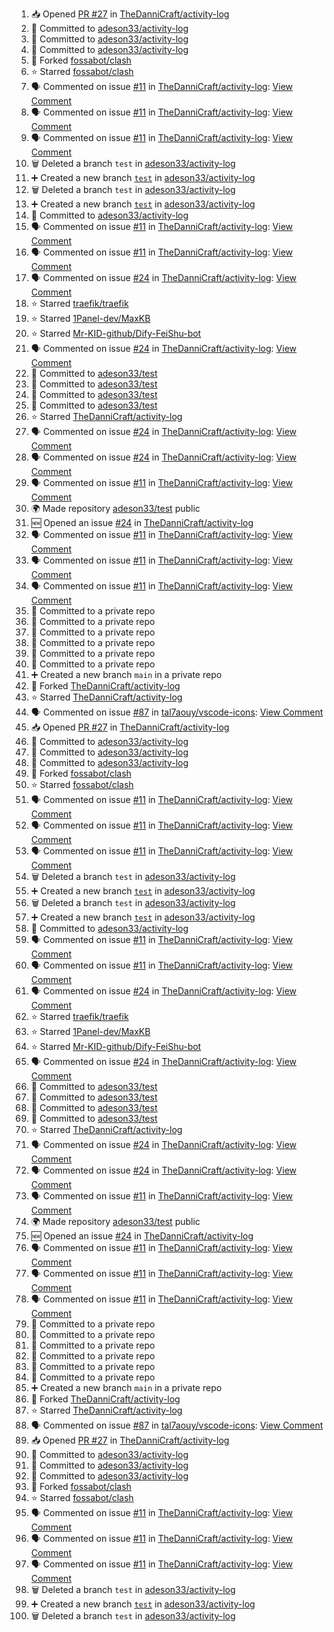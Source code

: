 <!--START_SECTION:activity-->
1. 📥 Opened [PR #27](https://github.com/TheDanniCraft/activity-log/pull/27) in [TheDanniCraft/activity-log](https://github.com/TheDanniCraft/activity-log)
2. 📝 Committed to [adeson33/activity-log](https://github.com/adeson33/activity-log/commit/44a50f6bafdf0796f02c95d310741149ba78babb)
3. 📝 Committed to [adeson33/activity-log](https://github.com/adeson33/activity-log/commit/5d2844227e89eceb08cfbac1f294e011f322cff0)
4. 📝 Committed to [adeson33/activity-log](https://github.com/adeson33/activity-log/commit/940fd8aa0f1675177722722c04c03677a0456711)
5. 🍴 Forked [fossabot/clash](https://github.com/fossabot/clash)
6. ⭐ Starred [fossabot/clash](https://github.com/fossabot/clash)
7. 🗣 Commented on issue [#11](https://github.com/TheDanniCraft/activity-log/issues/11) in [TheDanniCraft/activity-log](https://github.com/TheDanniCraft/activity-log): [View Comment](https://github.com/TheDanniCraft/activity-log/issues/11#issuecomment-2592671477)
8. 🗣 Commented on issue [#11](https://github.com/TheDanniCraft/activity-log/issues/11) in [TheDanniCraft/activity-log](https://github.com/TheDanniCraft/activity-log): [View Comment](https://github.com/TheDanniCraft/activity-log/issues/11#issuecomment-2592664495)
9. 🗣 Commented on issue [#11](https://github.com/TheDanniCraft/activity-log/issues/11) in [TheDanniCraft/activity-log](https://github.com/TheDanniCraft/activity-log): [View Comment](https://github.com/TheDanniCraft/activity-log/issues/11#issuecomment-2592661930)
10. 🗑️ Deleted a branch `test` in [adeson33/activity-log](https://github.com/adeson33/activity-log)
11. ➕ Created a new branch [`test`](https://github.com/adeson33/activity-log/tree/test) in [adeson33/activity-log](https://github.com/adeson33/activity-log)
12. 🗑️ Deleted a branch `test` in [adeson33/activity-log](https://github.com/adeson33/activity-log)
13. ➕ Created a new branch [`test`](https://github.com/adeson33/activity-log/tree/test) in [adeson33/activity-log](https://github.com/adeson33/activity-log)
14. 📝 Committed to [adeson33/activity-log](https://github.com/adeson33/activity-log/commit/2965b77310e6606d64a6899e6365199ad12338f6)
15. 🗣 Commented on issue [#11](https://github.com/TheDanniCraft/activity-log/issues/11) in [TheDanniCraft/activity-log](https://github.com/TheDanniCraft/activity-log): [View Comment](https://github.com/TheDanniCraft/activity-log/issues/11#issuecomment-2585130876)
16. 🗣 Commented on issue [#11](https://github.com/TheDanniCraft/activity-log/issues/11) in [TheDanniCraft/activity-log](https://github.com/TheDanniCraft/activity-log): [View Comment](https://github.com/TheDanniCraft/activity-log/issues/11#issuecomment-2585118587)
17. 🗣 Commented on issue [#24](https://github.com/TheDanniCraft/activity-log/issues/24) in [TheDanniCraft/activity-log](https://github.com/TheDanniCraft/activity-log): [View Comment](https://github.com/TheDanniCraft/activity-log/issues/24#issuecomment-2585044855)
18. ⭐ Starred [traefik/traefik](https://github.com/traefik/traefik)
19. ⭐ Starred [1Panel-dev/MaxKB](https://github.com/1Panel-dev/MaxKB)
20. ⭐ Starred [Mr-KID-github/Dify-FeiShu-bot](https://github.com/Mr-KID-github/Dify-FeiShu-bot)
21. 🗣 Commented on issue [#24](https://github.com/TheDanniCraft/activity-log/issues/24) in [TheDanniCraft/activity-log](https://github.com/TheDanniCraft/activity-log): [View Comment](https://github.com/TheDanniCraft/activity-log/issues/24#issuecomment-2582265125)
22. 📝 Committed to [adeson33/test](https://github.com/adeson33/test/commit/05283e2cd2ac81a4f63077eeed7c70b3f112d5cf)
23. 📝 Committed to [adeson33/test](https://github.com/adeson33/test/commit/34d902e56764476c543ba8ea30d2bab04f19e35a)
24. 📝 Committed to [adeson33/test](https://github.com/adeson33/test/commit/8f2d0bf4d90648569d79ad26585ba72c67a0241d)
25. 📝 Committed to [adeson33/test](https://github.com/adeson33/test/commit/027f006464ebc71a64c709a65ec688f5db4c8a20)
26. ⭐ Starred [TheDanniCraft/activity-log](https://github.com/TheDanniCraft/activity-log)
27. 🗣 Commented on issue [#24](https://github.com/TheDanniCraft/activity-log/issues/24) in [TheDanniCraft/activity-log](https://github.com/TheDanniCraft/activity-log): [View Comment](https://github.com/TheDanniCraft/activity-log/issues/24#issuecomment-2581634142)
28. 🗣 Commented on issue [#24](https://github.com/TheDanniCraft/activity-log/issues/24) in [TheDanniCraft/activity-log](https://github.com/TheDanniCraft/activity-log): [View Comment](https://github.com/TheDanniCraft/activity-log/issues/24#issuecomment-2581615869)
29. 🗣 Commented on issue [#11](https://github.com/TheDanniCraft/activity-log/issues/11) in [TheDanniCraft/activity-log](https://github.com/TheDanniCraft/activity-log): [View Comment](https://github.com/TheDanniCraft/activity-log/issues/11#issuecomment-2581571796)
30. 🌍 Made repository [adeson33/test](https://github.com/adeson33/test) public
31. 🆕 Opened an issue [#24](https://github.com/TheDanniCraft/activity-log/issues/24) in [TheDanniCraft/activity-log](https://github.com/TheDanniCraft/activity-log)
32. 🗣 Commented on issue [#11](https://github.com/TheDanniCraft/activity-log/issues/11) in [TheDanniCraft/activity-log](https://github.com/TheDanniCraft/activity-log): [View Comment](https://github.com/TheDanniCraft/activity-log/issues/11#issuecomment-2579115313)
33. 🗣 Commented on issue [#11](https://github.com/TheDanniCraft/activity-log/issues/11) in [TheDanniCraft/activity-log](https://github.com/TheDanniCraft/activity-log): [View Comment](https://github.com/TheDanniCraft/activity-log/issues/11#issuecomment-2579018159)
34. 🗣 Commented on issue [#11](https://github.com/TheDanniCraft/activity-log/issues/11) in [TheDanniCraft/activity-log](https://github.com/TheDanniCraft/activity-log): [View Comment](https://github.com/TheDanniCraft/activity-log/issues/11#issuecomment-2579009211)
35. 📝 Committed to a private repo
36. 📝 Committed to a private repo
37. 📝 Committed to a private repo
38. 📝 Committed to a private repo
39. 📝 Committed to a private repo
40. 📝 Committed to a private repo
41. ➕ Created a new branch `main` in a private repo
42. 🍴 Forked [TheDanniCraft/activity-log](https://github.com/TheDanniCraft/activity-log)
43. ⭐ Starred [TheDanniCraft/activity-log](https://github.com/TheDanniCraft/activity-log)
44. 🗣 Commented on issue [#87](https://github.com/tal7aouy/vscode-icons/issues/87) in [tal7aouy/vscode-icons](https://github.com/tal7aouy/vscode-icons): [View Comment](https://github.com/tal7aouy/vscode-icons/issues/87#issuecomment-2574755037)
45. 📥 Opened [PR #27](https://github.com/TheDanniCraft/activity-log/pull/27) in [TheDanniCraft/activity-log](https://github.com/TheDanniCraft/activity-log)
46. 📝 Committed to [adeson33/activity-log](https://github.com/adeson33/activity-log/commit/44a50f6bafdf0796f02c95d310741149ba78babb)
47. 📝 Committed to [adeson33/activity-log](https://github.com/adeson33/activity-log/commit/5d2844227e89eceb08cfbac1f294e011f322cff0)
48. 📝 Committed to [adeson33/activity-log](https://github.com/adeson33/activity-log/commit/940fd8aa0f1675177722722c04c03677a0456711)
49. 🍴 Forked [fossabot/clash](https://github.com/fossabot/clash)
50. ⭐ Starred [fossabot/clash](https://github.com/fossabot/clash)
51. 🗣 Commented on issue [#11](https://github.com/TheDanniCraft/activity-log/issues/11) in [TheDanniCraft/activity-log](https://github.com/TheDanniCraft/activity-log): [View Comment](https://github.com/TheDanniCraft/activity-log/issues/11#issuecomment-2592671477)
52. 🗣 Commented on issue [#11](https://github.com/TheDanniCraft/activity-log/issues/11) in [TheDanniCraft/activity-log](https://github.com/TheDanniCraft/activity-log): [View Comment](https://github.com/TheDanniCraft/activity-log/issues/11#issuecomment-2592664495)
53. 🗣 Commented on issue [#11](https://github.com/TheDanniCraft/activity-log/issues/11) in [TheDanniCraft/activity-log](https://github.com/TheDanniCraft/activity-log): [View Comment](https://github.com/TheDanniCraft/activity-log/issues/11#issuecomment-2592661930)
54. 🗑️ Deleted a branch `test` in [adeson33/activity-log](https://github.com/adeson33/activity-log)
55. ➕ Created a new branch [`test`](https://github.com/adeson33/activity-log/tree/test) in [adeson33/activity-log](https://github.com/adeson33/activity-log)
56. 🗑️ Deleted a branch `test` in [adeson33/activity-log](https://github.com/adeson33/activity-log)
57. ➕ Created a new branch [`test`](https://github.com/adeson33/activity-log/tree/test) in [adeson33/activity-log](https://github.com/adeson33/activity-log)
58. 📝 Committed to [adeson33/activity-log](https://github.com/adeson33/activity-log/commit/2965b77310e6606d64a6899e6365199ad12338f6)
59. 🗣 Commented on issue [#11](https://github.com/TheDanniCraft/activity-log/issues/11) in [TheDanniCraft/activity-log](https://github.com/TheDanniCraft/activity-log): [View Comment](https://github.com/TheDanniCraft/activity-log/issues/11#issuecomment-2585130876)
60. 🗣 Commented on issue [#11](https://github.com/TheDanniCraft/activity-log/issues/11) in [TheDanniCraft/activity-log](https://github.com/TheDanniCraft/activity-log): [View Comment](https://github.com/TheDanniCraft/activity-log/issues/11#issuecomment-2585118587)
61. 🗣 Commented on issue [#24](https://github.com/TheDanniCraft/activity-log/issues/24) in [TheDanniCraft/activity-log](https://github.com/TheDanniCraft/activity-log): [View Comment](https://github.com/TheDanniCraft/activity-log/issues/24#issuecomment-2585044855)
62. ⭐ Starred [traefik/traefik](https://github.com/traefik/traefik)
63. ⭐ Starred [1Panel-dev/MaxKB](https://github.com/1Panel-dev/MaxKB)
64. ⭐ Starred [Mr-KID-github/Dify-FeiShu-bot](https://github.com/Mr-KID-github/Dify-FeiShu-bot)
65. 🗣 Commented on issue [#24](https://github.com/TheDanniCraft/activity-log/issues/24) in [TheDanniCraft/activity-log](https://github.com/TheDanniCraft/activity-log): [View Comment](https://github.com/TheDanniCraft/activity-log/issues/24#issuecomment-2582265125)
66. 📝 Committed to [adeson33/test](https://github.com/adeson33/test/commit/05283e2cd2ac81a4f63077eeed7c70b3f112d5cf)
67. 📝 Committed to [adeson33/test](https://github.com/adeson33/test/commit/34d902e56764476c543ba8ea30d2bab04f19e35a)
68. 📝 Committed to [adeson33/test](https://github.com/adeson33/test/commit/8f2d0bf4d90648569d79ad26585ba72c67a0241d)
69. 📝 Committed to [adeson33/test](https://github.com/adeson33/test/commit/027f006464ebc71a64c709a65ec688f5db4c8a20)
70. ⭐ Starred [TheDanniCraft/activity-log](https://github.com/TheDanniCraft/activity-log)
71. 🗣 Commented on issue [#24](https://github.com/TheDanniCraft/activity-log/issues/24) in [TheDanniCraft/activity-log](https://github.com/TheDanniCraft/activity-log): [View Comment](https://github.com/TheDanniCraft/activity-log/issues/24#issuecomment-2581634142)
72. 🗣 Commented on issue [#24](https://github.com/TheDanniCraft/activity-log/issues/24) in [TheDanniCraft/activity-log](https://github.com/TheDanniCraft/activity-log): [View Comment](https://github.com/TheDanniCraft/activity-log/issues/24#issuecomment-2581615869)
73. 🗣 Commented on issue [#11](https://github.com/TheDanniCraft/activity-log/issues/11) in [TheDanniCraft/activity-log](https://github.com/TheDanniCraft/activity-log): [View Comment](https://github.com/TheDanniCraft/activity-log/issues/11#issuecomment-2581571796)
74. 🌍 Made repository [adeson33/test](https://github.com/adeson33/test) public
75. 🆕 Opened an issue [#24](https://github.com/TheDanniCraft/activity-log/issues/24) in [TheDanniCraft/activity-log](https://github.com/TheDanniCraft/activity-log)
76. 🗣 Commented on issue [#11](https://github.com/TheDanniCraft/activity-log/issues/11) in [TheDanniCraft/activity-log](https://github.com/TheDanniCraft/activity-log): [View Comment](https://github.com/TheDanniCraft/activity-log/issues/11#issuecomment-2579115313)
77. 🗣 Commented on issue [#11](https://github.com/TheDanniCraft/activity-log/issues/11) in [TheDanniCraft/activity-log](https://github.com/TheDanniCraft/activity-log): [View Comment](https://github.com/TheDanniCraft/activity-log/issues/11#issuecomment-2579018159)
78. 🗣 Commented on issue [#11](https://github.com/TheDanniCraft/activity-log/issues/11) in [TheDanniCraft/activity-log](https://github.com/TheDanniCraft/activity-log): [View Comment](https://github.com/TheDanniCraft/activity-log/issues/11#issuecomment-2579009211)
79. 📝 Committed to a private repo
80. 📝 Committed to a private repo
81. 📝 Committed to a private repo
82. 📝 Committed to a private repo
83. 📝 Committed to a private repo
84. 📝 Committed to a private repo
85. ➕ Created a new branch `main` in a private repo
86. 🍴 Forked [TheDanniCraft/activity-log](https://github.com/TheDanniCraft/activity-log)
87. ⭐ Starred [TheDanniCraft/activity-log](https://github.com/TheDanniCraft/activity-log)
88. 🗣 Commented on issue [#87](https://github.com/tal7aouy/vscode-icons/issues/87) in [tal7aouy/vscode-icons](https://github.com/tal7aouy/vscode-icons): [View Comment](https://github.com/tal7aouy/vscode-icons/issues/87#issuecomment-2574755037)
89. 📥 Opened [PR #27](https://github.com/TheDanniCraft/activity-log/pull/27) in [TheDanniCraft/activity-log](https://github.com/TheDanniCraft/activity-log)
90. 📝 Committed to [adeson33/activity-log](https://github.com/adeson33/activity-log/commit/44a50f6bafdf0796f02c95d310741149ba78babb)
91. 📝 Committed to [adeson33/activity-log](https://github.com/adeson33/activity-log/commit/5d2844227e89eceb08cfbac1f294e011f322cff0)
92. 📝 Committed to [adeson33/activity-log](https://github.com/adeson33/activity-log/commit/940fd8aa0f1675177722722c04c03677a0456711)
93. 🍴 Forked [fossabot/clash](https://github.com/fossabot/clash)
94. ⭐ Starred [fossabot/clash](https://github.com/fossabot/clash)
95. 🗣 Commented on issue [#11](https://github.com/TheDanniCraft/activity-log/issues/11) in [TheDanniCraft/activity-log](https://github.com/TheDanniCraft/activity-log): [View Comment](https://github.com/TheDanniCraft/activity-log/issues/11#issuecomment-2592671477)
96. 🗣 Commented on issue [#11](https://github.com/TheDanniCraft/activity-log/issues/11) in [TheDanniCraft/activity-log](https://github.com/TheDanniCraft/activity-log): [View Comment](https://github.com/TheDanniCraft/activity-log/issues/11#issuecomment-2592664495)
97. 🗣 Commented on issue [#11](https://github.com/TheDanniCraft/activity-log/issues/11) in [TheDanniCraft/activity-log](https://github.com/TheDanniCraft/activity-log): [View Comment](https://github.com/TheDanniCraft/activity-log/issues/11#issuecomment-2592661930)
98. 🗑️ Deleted a branch `test` in [adeson33/activity-log](https://github.com/adeson33/activity-log)
99. ➕ Created a new branch [`test`](https://github.com/adeson33/activity-log/tree/test) in [adeson33/activity-log](https://github.com/adeson33/activity-log)
100. 🗑️ Deleted a branch `test` in [adeson33/activity-log](https://github.com/adeson33/activity-log)
<!--END_SECTION:activity-->
